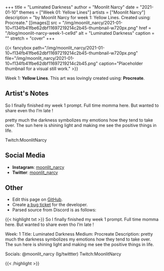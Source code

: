 +++
title =       "Luminated Darkness"
author =      "Moonlit Narcy"
date =        "2021-01-10"
themes =      ["Week 01: Yellow Lines"]
artists =     ["Moonlit Narcy"]
description = "by Moonlit Narcy for week 1: Yellow Lines. Created using: Procreate."
[[images]]
      src = "/img/moonlit_narcy/2021-01-10+f134fb41fbe62dbf11697219214c2b45-thumbnail-w720px.png"
      href = "/blog/moonlit-narcy-week-1-ce9d"
      alt = "Luminated Darkness"
      caption = ""
      stretch = "cover"
+++

{{< fancybox path="/img/moonlit_narcy/2021-01-10+f134fb41fbe62dbf11697219214c2b45-thumbnail-w720px.png" file="/img/moonlit_narcy/2021-01-10+f134fb41fbe62dbf11697219214c2b45.png" caption="Placeholder thumbnail for a visual still work." >}}


Week 1: **Yellow Lines**. This art was lovingly created using: **Procreate**.

## Artist's Notes

So I finally finished my week 1 prompt. Full time momma here.  But wanted to share even tho I’m late !

pretty much the darkness symbolizes my emotions how they tend to take over. The sun here is shining light and making me see the positive things in life. 

Twitch:MoonlitNarcy

## Social Media

- **Instagram**: <a href='https://instagram.com/moonlit_narcy' target='_blank'>moonlit_narcy</a>
- **Twitter**: <a href='https://twitter.com/moonlit_narcy' target='_blank'>moonlit_narcy</a>

## Other

- Edit this page on [GitHub](https://github.com/teaminkling/web-refresh/edit/main/content/blog/moonlit-narcy-week-1-ce9d.md).
- Create [a bug ticket](https://github.com/teaminkling/web-refresh/issues/new?assignees=&labels=bug&template=problem-report.md&title=) for the developer.
- Parsed source from Discord is as follows:

{{< highlight txt >}}
So I finally finished my week 1 prompt. Full time momma here.  But wanted to share even tho I’m late !

Week: 1
Title: Luminated Darkness 
Medium: Procreate
Description: pretty much the darkness symbolizes my emotions how they tend to take over. The sun here is shining light and making me see the positive things in life. 

Socials: @moonlit_narcy (Ig/twittter) Twitch:MoonlitNarcy


{{< /highlight >}}